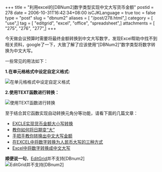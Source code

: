 +++
title = "利用excel的[DBNum2]数字类型实现中文大写货币金额"
postid = 278
date = 2006-10-31T16:42:34+08:00
isCJKLanguage = true
toc = false
type = "post"
slug = "dbnum2"
aliases = [ "/post/278.html",]
category = [ "use",]
tag = [ "editgrid", "excel", "office", "spreadsheet",]
attachments = [ "275", "276", "277",]
+++


今天做会议预算时需要将最终金额转换到中文大写数字，发现Excel帮助中找不到相关资料，google了一下，大致了解了应该使用“[DBNum2]”数字类型将数字转换为中文大写。

一些常见的用法如下：

**1.在单元格格式中设定自定义格式:**

![在单元格格式中设定自定义格式](/uploads/2006/10/dbnum2_1.png)

**2.使用TEXT函数进行转换：**<!--more-->

![使用TEXT函数进行转换](/uploads/2006/10/dbnum2_2.png)

至于结合其它函数实现自动转换元角分等功能，请看下面的几篇文章：

-   [EXCLE实现货币金额大小写转换](http://blog.liuyangonline.com/read.php?36)
-   [教你如何将日期变“大”](http://software.asiaec.com/meiti/yy/389079.html)
-   [手把手教你转换出中文大写金额](http://www.ltyz.gx.cn/excel/tips/t050.htm)
-   [在EXCEL中将数字转换为人民币大写的三种方式](http://www.programfan.com/blog/article.asp?id=14275)
-   [Excel中将数字转换成中文大写](http://www.yesky.com/SoftChannel/72357786515668992/20040304/1773802.shtml)

**顺便说一句**，[EditGrid](http://www.editgrid.com/)并不支持[DBnum2]  
![EditGrid并不支持[DBnum2]](/uploads/2006/10/dbnum2_3.png)

